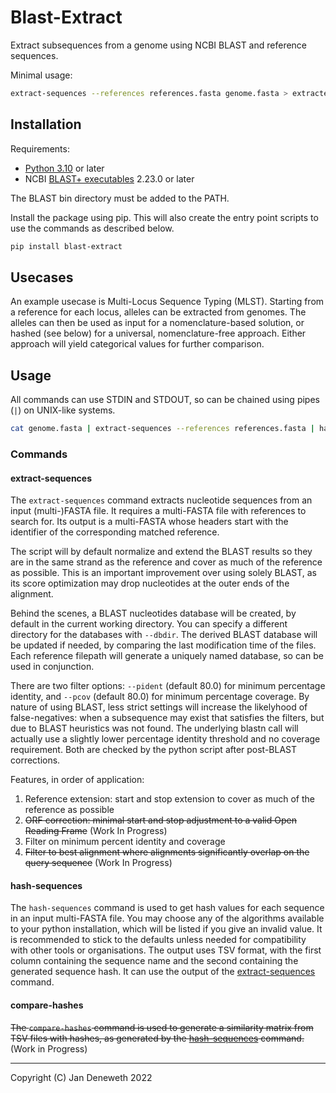 # Blast-Extract

Extract subsequences from a genome using NCBI BLAST and reference sequences.

Minimal usage:

```bash
extract-sequences --references references.fasta genome.fasta > extracted.fasta
```


## Installation

Requirements:

- [Python 3.10] or later
- NCBI [BLAST+ executables] 2.23.0 or later

The BLAST bin directory must be added to the PATH.

Install the package using pip. This will also create the entry point scripts to use the commands as described below.

```bash
pip install blast-extract
```

## Usecases

An example usecase is Multi-Locus Sequence Typing (MLST). Starting from a reference for each locus, alleles can be 
extracted from genomes. The alleles can then be used as input for a nomenclature-based solution, or hashed (see below) 
for a universal, nomenclature-free approach. Either approach will yield categorical values for further comparison.


## Usage 

All commands can use STDIN and STDOUT, so can be chained using pipes (`|`) on UNIX-like systems.

```bash
cat genome.fasta | extract-sequences --references references.fasta | hash-sequences > seqhashes.tsv
```

### Commands

#### extract-sequences

The `extract-sequences` command extracts nucleotide sequences from an input (multi-)FASTA file. It requires a
multi-FASTA file with references to search for. Its output is a multi-FASTA whose headers start with the identifier
of the corresponding matched reference.

The script will by default normalize and extend the BLAST results so they are in the same strand as the reference and
cover as much of the reference as possible. This is an important improvement over using solely BLAST, as its score
optimization may drop nucleotides at the outer ends of the alignment.

Behind the scenes, a BLAST nucleotides database will be created, by default in the current working directory. You can
specify a different directory for the databases with `--dbdir`. The derived BLAST database will be updated if needed, by
comparing the last modification time of the files. Each reference filepath will generate a uniquely named database, so
can be used in conjunction.

There are two filter options: `--pident` (default 80.0) for minimum percentage identity, and `--pcov` (default 80.0) for
minimum percentage coverage. By nature of using BLAST, less strict settings will increase the likelyhood of
false-negatives: when a subsequence may exist that satisfies the filters, but due to BLAST heuristics was not found. The
underlying blastn call will actually use a slightly lower percentage identity threshold and no coverage requirement.
Both are checked by the python script after post-BLAST corrections.

Features, in order of application:

1. Reference extension: start and stop extension to cover as much of the reference as possible
2. ~~ORF correction: minimal start and stop adjustment to a valid Open Reading Frame~~ (Work In Progress)
3. Filter on minimum percent identity and coverage
4. ~~Filter to best alignment where alignments significantly overlap on the query sequence~~ (Work In Progress)


#### hash-sequences

The `hash-sequences` command is used to get hash values for each sequence in an input multi-FASTA file. You may choose
any of the algorithms available to your python installation, which will be listed if you give an invalid value. It is
recommended to stick to the defaults unless needed for compatibility with other tools or organisations. The output uses
TSV format, with the first column containing the sequence name and the second containing the generated sequence hash.
It can use the output of the [extract-sequences] command.


#### compare-hashes

~~The `compare-hashes` command is used to generate a similarity matrix from TSV files with hashes, as generated by the
[hash-sequences] command.~~ (Work in Progress)

----

Copyright (C) Jan Deneweth 2022


[Python 3.10]: https://www.python.org/downloads/
[BLAST+ executables]: https://blast.ncbi.nlm.nih.gov/Blast.cgi?PAGE_TYPE=BlastDocs&DOC_TYPE=Download
[extract-sequences]: #extract-sequences
[hash-sequences]: #hash-sequences
